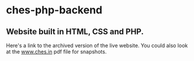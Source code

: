 # ches-php-backend

## Website built in HTML, CSS and PHP.

Here's a link to the archived version of the live website. You could also look at the www.ches.in pdf file for snapshots.
